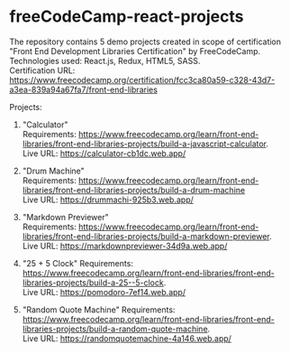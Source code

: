 # freeCodeCamp-react-projects
The repository contains 5 demo projects created in scope of certification "Front End Development Libraries Certification" by FreeCodeCamp. \
Technologies used: React.js, Redux, HTML5, SASS.\
Certification URL: https://www.freecodecamp.org/certification/fcc3ca80a59-c328-43d7-a3ea-839a94a67fa7/front-end-libraries

Projects:
1) "Calculator"\
  Requirements: https://www.freecodecamp.org/learn/front-end-libraries/front-end-libraries-projects/build-a-javascript-calculator. \
  Live URL: https://calculator-cb1dc.web.app/ 
  
2) "Drum Machine"\
  Requirements: https://www.freecodecamp.org/learn/front-end-libraries/front-end-libraries-projects/build-a-drum-machine \
  Live URL: https://drummachi-925b3.web.app/ 
  
3) "Markdown Previewer"\
  Requirements: https://www.freecodecamp.org/learn/front-end-libraries/front-end-libraries-projects/build-a-markdown-previewer. \
  Live URL: https://markdownpreviewer-34d9a.web.app/ 
 
4) "25 + 5 Clock"
  Requirements: https://www.freecodecamp.org/learn/front-end-libraries/front-end-libraries-projects/build-a-25--5-clock. \
  Live URL: https://pomodoro-7ef14.web.app/ 
  
5) "Random Quote Machine"
  Requirements: https://www.freecodecamp.org/learn/front-end-libraries/front-end-libraries-projects/build-a-random-quote-machine. \
  Live URL: https://randomquotemachine-4a146.web.app/
